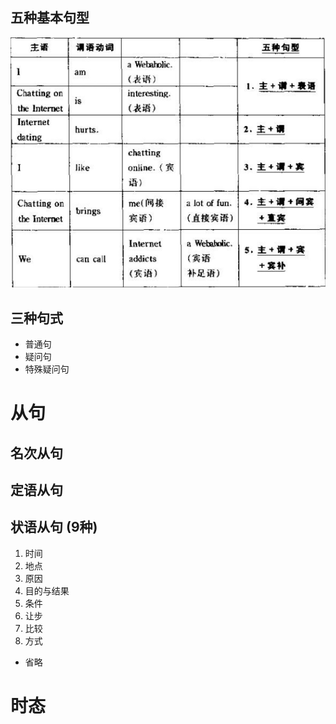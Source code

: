 ## 五种基本句型
![图片](./images/fiveSentencePattern.png)

## 三种句式
- 普通句
- 疑问句
- 特殊疑问句


# 从句
## 名次从句

## 定语从句

## 状语从句 (9种)
1. 时间
2. 地点
3. 原因
4. 目的与结果
5. 条件
6. 让步
7. 比较
8. 方式
- 省略

# 时态
